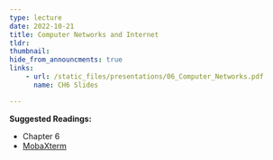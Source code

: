 ```yaml
---
type: lecture
date: 2022-10-21
title: Computer Networks and Internet
tldr: 
thumbnail: 
hide_from_announcments: true
links: 
    - url: /static_files/presentations/06_Computer_Networks.pdf
      name: CH6 Slides 

---
```

**Suggested Readings:**
- Chapter 6
- [MobaXterm](https://mobaxterm.mobatek.net/download-home-edition.html)

